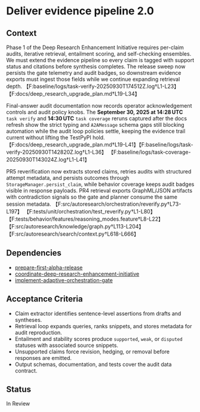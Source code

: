# Deliver evidence pipeline 2.0

## Context
Phase 1 of the Deep Research Enhancement Initiative requires per-claim audits,
iterative retrieval, entailment scoring, and self-checking ensembles. We must
extend the evidence pipeline so every claim is tagged with support status and
citations before synthesis completes. The release sweep now persists the gate
telemetry and audit badges, so downstream evidence exports must ingest those
fields while we continue expanding retrieval depth.
【F:baseline/logs/task-verify-20250930T174512Z.log†L1-L23】【F:docs/deep_research_upgrade_plan.md†L19-L34】

Final-answer audit documentation now records operator acknowledgement controls
and audit policy knobs. The **September 30, 2025 at 14:28 UTC** `task verify`
and **14:30 UTC** `task coverage` reruns captured after the docs refresh show
the strict typing and `A2AMessage` schema gaps still blocking automation while
the audit loop policies settle, keeping the evidence trail current without
lifting the TestPyPI hold.
【F:docs/deep_research_upgrade_plan.md†L19-L41】【F:baseline/logs/task-verify-20250930T142820Z.log†L1-L36】
【F:baseline/logs/task-coverage-20250930T143024Z.log†L1-L41】

PR5 reverification now extracts stored claims, retries audits with structured
attempt metadata, and persists outcomes through `StorageManager.persist_claim`,
while behavior coverage keeps audit badges visible in response payloads. PR4
retrieval exports GraphML/JSON artifacts with contradiction signals so the gate
and planner consume the same session metadata.
【F:src/autoresearch/orchestration/reverify.py†L73-L197】
【F:tests/unit/orchestration/test_reverify.py†L1-L80】
【F:tests/behavior/features/reasoning_modes.feature†L8-L22】
【F:src/autoresearch/knowledge/graph.py†L113-L204】
【F:src/autoresearch/search/context.py†L618-L666】

## Dependencies
- [prepare-first-alpha-release](prepare-first-alpha-release.md)
- [coordinate-deep-research-enhancement-initiative](coordinate-deep-research-enhancement-initiative.md)
- [implement-adaptive-orchestration-gate](implement-adaptive-orchestration-gate.md)

## Acceptance Criteria
- Claim extractor identifies sentence-level assertions from drafts and
  syntheses.
- Retrieval loop expands queries, ranks snippets, and stores metadata for
  audit reproduction.
- Entailment and stability scores produce `supported`, `weak`, or `disputed`
  statuses with associated source snippets.
- Unsupported claims force revision, hedging, or removal before responses are
  emitted.
- Output schemas, documentation, and tests cover the audit data contract.

## Status
In Review
